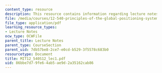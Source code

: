 ```yaml
---
content_type: resource
description: This resource contains information regarding lecture notes.
file: /media/courses/12-540-principles-of-the-global-positioning-system-spring-2012/86bbe7d79fe64ab5ae9d2a35162cab86_MIT12_540S12_lec1.pdf
file_type: application/pdf
learning_resource_types:
- Lecture Notes
ocw_type: OCWFile
parent_title: Lecture Notes
parent_type: CourseSection
parent_uid: 7db57be8-2ce7-e0cd-b529-3f5578c683b0
resourcetype: Document
title: MIT12_540S12_lec1.pdf
uid: 86bbe7d7-9fe6-4ab5-ae9d-2a35162cab86
---
```

